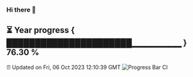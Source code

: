 ### Hi there 👋
⏳ Year progress { ██████████████████████▁▁▁▁▁▁▁▁ } 76.30 %
---
⏰ Updated on Fri, 06 Oct 2023 12:10:39 GMT
![Progress Bar CI](https://github.com/Moyi321/Moyi321/workflows/Progress%20Bar%20CI/badge.svg)

